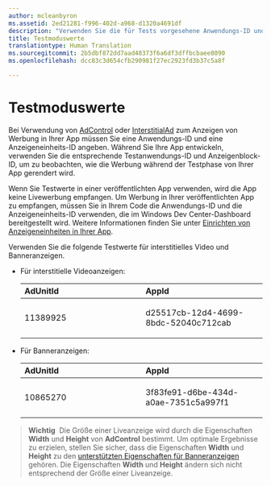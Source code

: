 ```yaml
---
author: mcleanbyron
ms.assetid: 2ed21281-f996-402d-a968-d1320a4691df
description: "Verwenden Sie die für Tests vorgesehene Anwendungs-ID und die Anzeigeneinheits-ID aus diesem Artikel, um zu prüfen, wie Ihre App die Werbung während der Testphase rendert."
title: Testmoduswerte
translationtype: Human Translation
ms.sourcegitcommit: 2b5dbf872dd7aad48373f6a6df3dffbcbaee8090
ms.openlocfilehash: dcc83c3d654cfb290981f27ec2923fd3b37c5a8f

---
```


# <a name="test-mode-values"></a>Testmoduswerte

Bei Verwendung von [AdControl](https://msdn.microsoft.com/library/windows/apps/microsoft.advertising.winrt.ui.adcontrol.aspx) oder [InterstitialAd](https://msdn.microsoft.com/library/windows/apps/microsoft.advertising.winrt.ui.interstitialad.aspx) zum Anzeigen von Werbung in Ihrer App müssen Sie eine Anwendungs-ID und eine Anzeigeneinheits-ID angeben. Während Sie Ihre App entwickeln, verwenden Sie die entsprechende Testanwendungs-ID und Anzeigenblock-ID, um zu beobachten, wie die Werbung während der Testphase von Ihrer App gerendert wird.


Wenn Sie Testwerte in einer veröffentlichten App verwenden, wird die App keine Livewerbung empfangen. Um Werbung in Ihrer veröffentlichten App zu empfangen, müssen Sie in Ihrem Code die Anwendungs-ID und die Anzeigeneinheits-ID verwenden, die im Windows Dev Center-Dashboard bereitgestellt wird. Weitere Informationen finden Sie unter [Einrichten von Anzeigeneinheiten in Ihrer App](set-up-ad-units-in-your-app.md).
 
Verwenden Sie die folgende Testwerte für interstitielles Video und Banneranzeigen.

* Für interstitielle Videoanzeigen:

    <table>
    <colgroup>
    <col width="50%" />
    <col width="50%" />
    </colgroup>
    <thead>
    <tr class="header">
    <th align="left">AdUnitId</th>
    <th align="left">AppId</th>
    </tr>
    </thead>
    <tbody>
    <tr class="odd">
    <td align="left"><p>11389925</p></td>
    <td align="left"><p>d25517cb-12d4-4699-8bdc-52040c712cab</p></td>
    </tr>
    </tbody>
    </table>

     
* Für Banneranzeigen:

    <table>
    <colgroup>
    <col width="50%" />
    <col width="50%" />
    </colgroup>
    <thead>
    <tr class="header">
    <th align="left">AdUnitId</th>
    <th align="left">AppId</th>
    </tr>
    </thead>
    <tbody>
    <tr class="odd">
    <td align="left"><p>10865270</p></td>
    <td align="left"><p>3f83fe91-d6be-434d-a0ae-7351c5a997f1</p></td>
    </tr>
    </tbody>
    </table>


> **Wichtig**&nbsp;&nbsp;Die Größe einer Liveanzeige wird durch die Eigenschaften **Width** und **Height** von **AdControl** bestimmt. Um optimale Ergebnisse zu erzielen, stellen Sie sicher, dass die Eigenschaften **Width** und **Height** zu den [unterstützten Eigenschaften für Banneranzeigen](supported-ad-sizes-for-banner-ads.md) gehören. Die Eigenschaften **Width** und **Height** ändern sich nicht entsprechend der Größe einer Liveanzeige.



 

 



<!--HONumber=Dec16_HO2-->


